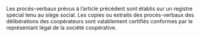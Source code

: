 Les procès-verbaux prévus à l’article précédent sont établis sur un registre spécial tenu au siège social.
Les copies ou extraits des procès-verbaux des délibérations des coopérateurs sont valablement certifiés conformes par le représentant légal de la société coopérative.
